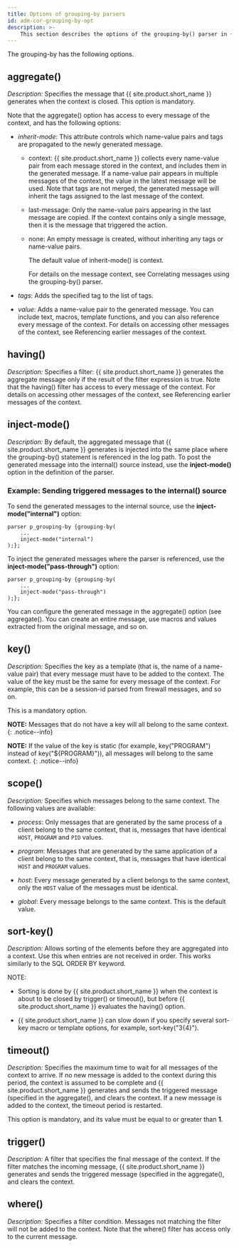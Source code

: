 ```yaml
---
title: Options of grouping-by parsers
id: adm-cor-grouping-by-opt
description: >-
    This section describes the options of the grouping-by() parser in {{ site.product.short_name }}.
---
```


The grouping-by has the following options.

## aggregate()

*Description:* Specifies the message that {{ site.product.short_name }} generates when
the context is closed. This option is mandatory.

Note that the aggregate() option has access to every message of the
context, and has the following options:

- *inherit-mode*: This attribute controls which name-value pairs and
    tags are propagated to the newly generated message.

  - context: {{ site.product.short_name }} collects every name-value pair from each
        message stored in the context, and includes them in the
        generated message. If a name-value pair appears in multiple
        messages of the context, the value in the latest message will be
        used. Note that tags are not merged, the generated message will
        inherit the tags assigned to the last message of the context.

  - last-message: Only the name-value pairs appearing in the last
        message are copied. If the context contains only a single
        message, then it is the message that triggered the action.

  - none: An empty message is created, without inheriting any tags
        or name-value pairs.

    The default value of inherit-mode() is context.

    For details on the message context, see
    Correlating messages using the grouping-by() parser.

- *tags*: Adds the specified tag to the list of tags.

- *value*: Adds a name-value pair to the generated message. You can
    include text, macros, template functions, and you can also reference
    every message of the context. For details on accessing other
    messages of the context, see
    Referencing earlier messages of the context.

## having()

*Description:* Specifies a filter: {{ site.product.short_name }} generates the aggregate
message only if the result of the filter expression is true. Note that
the having() filter has access to every message of the context. For
details on accessing other messages of the context, see
Referencing earlier messages of the context.

## inject-mode()

*Description:* By default, the aggregated message that {{ site.product.short_name }}
generates is injected into the same place where the grouping-by()
statement is referenced in the log path. To post the generated message
into the internal() source instead, use the **inject-mode()** option in
the definition of the parser.

### Example: Sending triggered messages to the internal() source

To send the generated messages to the internal source, use the
**inject-mode(\"internal\")** option:

```config
parser p_grouping-by {grouping-by(
    ...
    inject-mode("internal")
);};
```

To inject the generated messages where the parser is referenced, use the
**inject-mode(\"pass-through\")** option:

```config
parser p_grouping-by {grouping-by(
    ...
    inject-mode("pass-through")
);};
```

You can configure the generated message in the aggregate() option (see
aggregate(). You can create an entire
message, use macros and values extracted from the original message, and
so on.

## key()

*Description:* Specifies the key as a template (that is, the name of a
name-value pair) that every message must have to be added to the
context. The value of the key must be the same for every message of the
context. For example, this can be a session-id parsed from firewall
messages, and so on.

This is a mandatory option.

**NOTE:** Messages that do not have a key will all belong to the same
context.
{: .notice--info}

**NOTE:** If the value of the key is static (for example, key(\"PROGRAM\")
instead of key(\"${PROGRAM}\")), all messages will belong to the same
context.
{: .notice--info}

## scope()

*Description:* Specifies which messages belong to the same context. The
following values are available:

- *process*: Only messages that are generated by the same process of a
    client belong to the same context, that is, messages that have
    identical `HOST`, `PROGRAM` and `PID` values.

- *program*: Messages that are generated by the same application of a
    client belong to the same context, that is, messages that have
    identical `HOST` and `PROGRAM` values.

- *host*: Every message generated by a client belongs to the same
    context, only the `HOST` value of the messages must be identical.

- *global*: Every message belongs to the same context. This is the
    default value.

## sort-key()

*Description:* Allows sorting of the elements before they are aggregated
into a context. Use this when entries are not received in order. This
works similarly to the SQL ORDER BY keyword.

NOTE:

- Sorting is done by {{ site.product.short_name }} when the context is about to be
    closed by trigger() or timeout(), but before {{ site.product.short_name }} evaluates
    the having() option.

- {{ site.product.short_name }} can slow down if you specify several sort-key macro or
    template options, for example, sort-key(\"${3}${4}\").

## timeout()

*Description:* Specifies the maximum time to wait for all messages of
the context to arrive. If no new message is added to the context during
this period, the context is assumed to be complete and {{ site.product.short_name }}
generates and sends the triggered message (specified in the
aggregate(), and clears the
context. If a new message is added to the context, the timeout period is
restarted.

This option is mandatory, and its value must be equal to or greater than
**1**.

## trigger()

*Description:* A filter that specifies the final message of the context.
If the filter matches the incoming message, {{ site.product.short_name }} generates and
sends the triggered message (specified in the
aggregate(), and clears the
context.

## where()

*Description:* Specifies a filter condition. Messages not matching the
filter will not be added to the context. Note that the where() filter
has access only to the current message.
